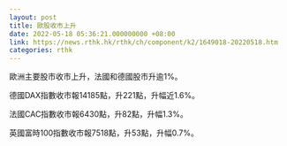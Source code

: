 ```yaml
---
layout: post
title: 歐股收市上升
date: 2022-05-18 05:36:21.000000000 +08:00
link: https://news.rthk.hk/rthk/ch/component/k2/1649018-20220518.htm
categories: rthk
---
```


歐洲主要股市收市上升，法國和德國股市升逾1%。

德國DAX指數收市報14185點，升221點，升幅近1.6%。

法國CAC指數收市報6430點，升82點，升幅1.3%。

英國富時100指數收市報7518點，升53點，升幅0.7%。
